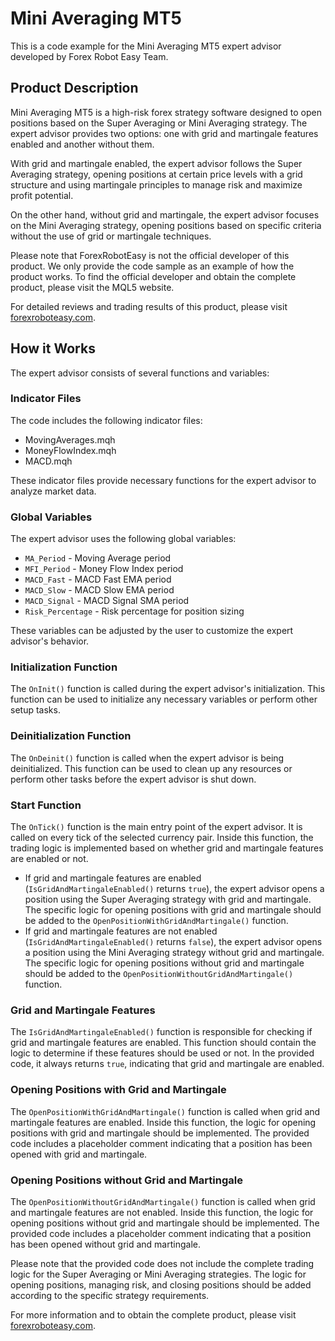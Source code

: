# Mini Averaging MT5

This is a code example for the Mini Averaging MT5 expert advisor developed by Forex Robot Easy Team. 

## Product Description

Mini Averaging MT5 is a high-risk forex strategy software designed to open positions based on the Super Averaging or Mini Averaging strategy. The expert advisor provides two options: one with grid and martingale features enabled and another without them. 

With grid and martingale enabled, the expert advisor follows the Super Averaging strategy, opening positions at certain price levels with a grid structure and using martingale principles to manage risk and maximize profit potential. 

On the other hand, without grid and martingale, the expert advisor focuses on the Mini Averaging strategy, opening positions based on specific criteria without the use of grid or martingale techniques.

Please note that ForexRobotEasy is not the official developer of this product. We only provide the code sample as an example of how the product works. To find the official developer and obtain the complete product, please visit the MQL5 website.

For detailed reviews and trading results of this product, please visit [forexroboteasy.com](https://forexroboteasy.com/forex-robot-review/mini-averaging-mt5-review-high-risk-forex-strategy-software/).

## How it Works

The expert advisor consists of several functions and variables:

### Indicator Files

The code includes the following indicator files:
- MovingAverages.mqh
- MoneyFlowIndex.mqh
- MACD.mqh

These indicator files provide necessary functions for the expert advisor to analyze market data.

### Global Variables

The expert advisor uses the following global variables:
- `MA_Period` - Moving Average period
- `MFI_Period` - Money Flow Index period
- `MACD_Fast` - MACD Fast EMA period
- `MACD_Slow` - MACD Slow EMA period
- `MACD_Signal` - MACD Signal SMA period
- `Risk_Percentage` - Risk percentage for position sizing

These variables can be adjusted by the user to customize the expert advisor's behavior.

### Initialization Function

The `OnInit()` function is called during the expert advisor's initialization. This function can be used to initialize any necessary variables or perform other setup tasks.

### Deinitialization Function

The `OnDeinit()` function is called when the expert advisor is being deinitialized. This function can be used to clean up any resources or perform other tasks before the expert advisor is shut down.

### Start Function

The `OnTick()` function is the main entry point of the expert advisor. It is called on every tick of the selected currency pair. Inside this function, the trading logic is implemented based on whether grid and martingale features are enabled or not.

- If grid and martingale features are enabled (`IsGridAndMartingaleEnabled()` returns `true`), the expert advisor opens a position using the Super Averaging strategy with grid and martingale. The specific logic for opening positions with grid and martingale should be added to the `OpenPositionWithGridAndMartingale()` function.
- If grid and martingale features are not enabled (`IsGridAndMartingaleEnabled()` returns `false`), the expert advisor opens a position using the Mini Averaging strategy without grid and martingale. The specific logic for opening positions without grid and martingale should be added to the `OpenPositionWithoutGridAndMartingale()` function.

### Grid and Martingale Features

The `IsGridAndMartingaleEnabled()` function is responsible for checking if grid and martingale features are enabled. This function should contain the logic to determine if these features should be used or not. In the provided code, it always returns `true`, indicating that grid and martingale are enabled.

### Opening Positions with Grid and Martingale

The `OpenPositionWithGridAndMartingale()` function is called when grid and martingale features are enabled. Inside this function, the logic for opening positions with grid and martingale should be implemented. The provided code includes a placeholder comment indicating that a position has been opened with grid and martingale.

### Opening Positions without Grid and Martingale

The `OpenPositionWithoutGridAndMartingale()` function is called when grid and martingale features are not enabled. Inside this function, the logic for opening positions without grid and martingale should be implemented. The provided code includes a placeholder comment indicating that a position has been opened without grid and martingale.

Please note that the provided code does not include the complete trading logic for the Super Averaging or Mini Averaging strategies. The logic for opening positions, managing risk, and closing positions should be added according to the specific strategy requirements.

For more information and to obtain the complete product, please visit [forexroboteasy.com](https://forexroboteasy.com/forex-robot-review/mini-averaging-mt5-review-high-risk-forex-strategy-software/).
